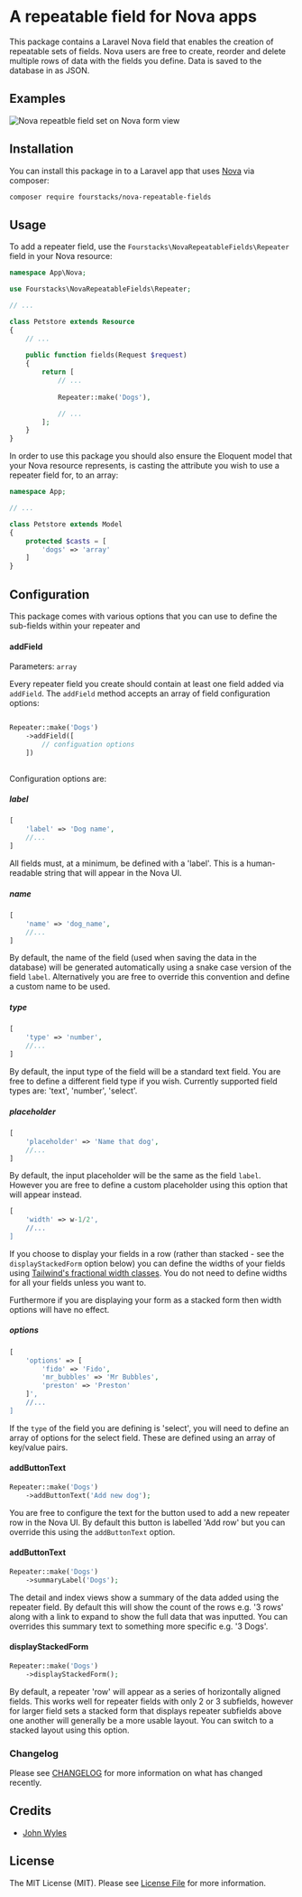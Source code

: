 # A repeatable field for Nova apps

This package contains a Laravel Nova field that enables the creation of repeatable sets of fields.  Nova users are free to create, reorder and delete multiple rows of data with the fields you define.  Data is saved to the database in as JSON.

## Examples

![Nova repeatble field set on Nova form view](https://raw.githubusercontent.com/fourstacks/nova-checkboxes/master/screenshot-index.png)


## Installation

You can install this package in to a Laravel app that uses [Nova](https://nova.laravel.com) via composer:

```bash
composer require fourstacks/nova-repeatable-fields
```
    

## Usage

To add a repeater field, use the `Fourstacks\NovaRepeatableFields\Repeater` field in your Nova resource:

```php
namespace App\Nova;

use Fourstacks\NovaRepeatableFields\Repeater;

// ...

class Petstore extends Resource
{
    // ...
    
    public function fields(Request $request)
    {
        return [
            // ...
            
            Repeater::make('Dogs'),

            // ...
        ];
    }
}
```
In order to use this package you should also ensure the Eloquent model that your Nova resource represents, is casting the attribute you wish to use a repeater field for, to an array:

```php
namespace App;

// ...

class Petstore extends Model
{
    protected $casts = [
        'dogs' => 'array'
    ]
}
```

## Configuration

This package comes with various options that you can use to define the sub-fields within your repeater and 

#### addField

Parameters: `array`

Every repeater field you create should contain at least one field added via `addField`.  The `addField` method accepts an array of field configuration options:

```php

Repeater::make('Dogs')
    ->addField([
        // configuation options
    ])
         
```

Configuration options are:

##### label

```php
[ 
    'label' => 'Dog name',
    //...
]
```

All fields must, at a minimum, be defined with a 'label'.  This is a human-readable string that will appear in the Nova UI.

##### name

```php
[ 
    'name' => 'dog_name',
    //...
]
```

By default, the name of the field (used when saving the data in the database) will be generated automatically using a snake case version of the field `label`.  Alternatively you are free to override this convention and define a custom name to be used.

##### type

```php
[ 
    'type' => 'number',
    //...
]
```

By default, the input type of the field will be a standard text field.  You are free to define a different field type if you wish.  Currently supported field types are: 'text', 'number', 'select'.

##### placeholder

```php
[ 
    'placeholder' => 'Name that dog',
    //...
]
```

By default, the input placeholder will be the same as the field `label`.  However you are free to define a custom placeholder using this option that will appear instead.

```php
[ 
    'width' => w-1/2',
    //...
]
```

If you choose to display your fields in a row (rather than stacked - see the `displayStackedForm` option below) you can define the widths of your fields using [Tailwind's fractional width classes](https://tailwindcss.com/docs/width/#app). You do not need to define widths for all your fields unless you want to.  

Furthermore if you are displaying your form as a stacked form then width options will have no effect.

##### options

```php
[ 
    'options' => [
        'fido' => 'Fido',
        'mr_bubbles' => 'Mr Bubbles',
        'preston' => 'Preston'
    ]',
    //...
]
```

If the `type` of the field you are defining is 'select', you will need to define an array of options for the select field.  These are defined using an array of key/value pairs.


#### addButtonText

```php
Repeater::make('Dogs')
    ->addButtonText('Add new dog');
```

You are free to configure the text for the button used to add a new repeater row in the Nova UI.  By default this button is labelled 'Add row' but you can override this using the `addButtonText` option.


#### addButtonText

```php
Repeater::make('Dogs')
    ->summaryLabel('Dogs');
```

The detail and index views show a summary of the data added using the repeater field.  By default this will show the count of the rows e.g. '3 rows' along with a link to expand to show the full data that was inputted.  You can overrides this summary text to something more specific  e.g. '3 Dogs'.


#### displayStackedForm

```php
Repeater::make('Dogs')
    ->displayStackedForm();
```

By default, a repeater 'row' will appear as a series of  horizontally aligned fields.  This works well for repeater fields with only 2 or 3 subfields, however for larger field sets a stacked form that displays repeater subfields above one another will generally be a more usable layout.  You can switch to a stacked layout using this option.

### Changelog

Please see [CHANGELOG](CHANGELOG.md) for more information on what has changed recently.


## Credits

- [John Wyles](https://github.com/fourstacks)

## License

The MIT License (MIT). Please see [License File](LICENSE.md) for more information.